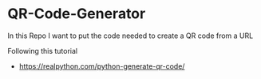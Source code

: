 # QR-Code-Generator
In this Repo I want to put the code needed to create a QR code from a URL

Following this tutorial
- https://realpython.com/python-generate-qr-code/
